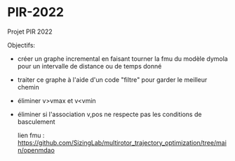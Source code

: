 # PIR-2022

Projet PIR 2022

Objectifs: 
- créer un graphe incremental en faisant tourner la fmu du modèle dymola pour un intervalle de distance ou de temps donné
- traiter ce graphe à l'aide d'un code "filtre" pour garder le meilleur chemin
- éliminer v>vmax et v<vmin
- éliminer si l'association v,pos ne respecte pas les conditions de basculement 

  
  lien fmu : https://github.com/SizingLab/multirotor_trajectory_optimization/tree/main/openmdao

